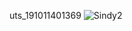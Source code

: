uts_191011401369
![Sindy2](https://user-images.githubusercontent.com/104087883/165087337-5155b217-0557-4870-a2e4-c5d5ed13b81a.JPG)
